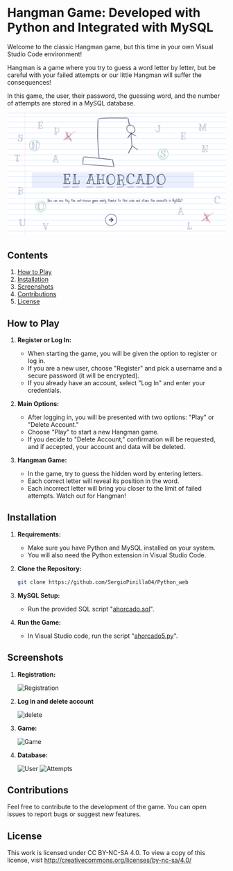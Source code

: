# Hangman Game: Developed with Python and Integrated with MySQL

Welcome to the classic Hangman game, but this time in your own Visual Studio Code environment!

Hangman is a game where you try to guess a word letter by letter, but be careful with your failed attempts or our little Hangman will suffer the consequences!

In this game, the user, their password, the guessing word, and the number of attempts are stored in a MySQL database.

![Ahorcado](./img/ahorcado.png)

## Contents

1. [How to Play](#how-to-play)
2. [Installation](#installation)
3. [Screenshots](#screenshots)
4. [Contributions](#contributions)
5. [License](#license)

## How to Play

1. **Register or Log In:**
   - When starting the game, you will be given the option to register or log in.
   - If you are a new user, choose "Register" and pick a username and a secure password (it will be encrypted).
   - If you already have an account, select "Log In" and enter your credentials.

2. **Main Options:**
   - After logging in, you will be presented with two options: "Play" or "Delete Account."
   - Choose "Play" to start a new Hangman game.
   - If you decide to "Delete Account," confirmation will be requested, and if accepted, your account and data will be deleted.

3. **Hangman Game:**
   - In the game, try to guess the hidden word by entering letters.
   - Each correct letter will reveal its position in the word.
   - Each incorrect letter will bring you closer to the limit of failed attempts. Watch out for Hangman!

## Installation

1. **Requirements:**
   - Make sure you have Python and MySQL installed on your system.
   - You will also need the Python extension in Visual Studio Code.

2. **Clone the Repository:**
   ```bash
   git clone https://github.com/SergioPinilla04/Python_web

3. **MySQL Setup:**
    - Run the provided SQL script "[ahorcado.sql](./ahorcado.sql)".

4. **Run the Game:**
    - In Visual Studio code, run the script "[ahorcado5.py](./ahorcado5.py)".

## Screenshots

1. **Registration:**

    ![Registration](./img/register.png)

2. **Log in and delete account**

    ![delete](./img/delete.png)

3. **Game:**

    ![Game](./img/game.png)

4. **Database:**

    ![User](./img/user.png) ![Attempts](./img/attempts.png)

## Contributions

Feel free to contribute to the development of the game. You can open issues to report bugs or suggest new features.

## License

This work is licensed under CC BY-NC-SA 4.0. To view a copy of this license, visit http://creativecommons.org/licenses/by-nc-sa/4.0/
